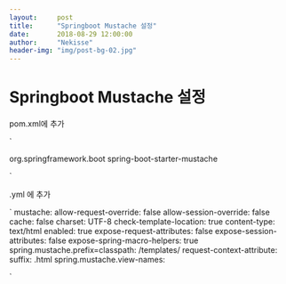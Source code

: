 ```yaml
---
layout:     post
title:      "Springboot Mustache 설정"
date:       2018-08-29 12:00:00
author:     "Nekisse"
header-img: "img/post-bg-02.jpg"
---
```


# Springboot Mustache 설정

pom.xml에 추가

`

<dependency>
		<groupId>org.springframework.boot</groupId>
        	<artifactId>spring-boot-starter-mustache</artifactId>
</dependency>

`



.yml 에 추가



`
  mustache:
     allow-request-override: false
     allow-session-override: false
     cache: false
     charset: UTF-8
     check-template-location: true
     content-type: text/html
     enabled: true
     expose-request-attributes: false
     expose-session-attributes: false
     expose-spring-macro-helpers: true
     spring.mustache.prefix=classpath: /templates/
     request-context-attribute:
     suffix: .html
     spring.mustache.view-names:

`

​            